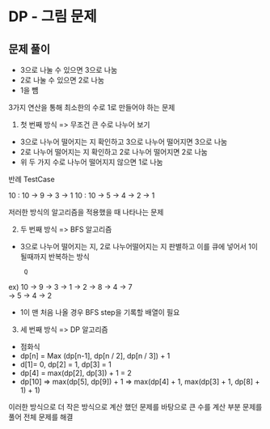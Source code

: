 # DP - 그림 문제

## 문제 풀이

- 3으로 나눌 수 있으면 3으로 나눔
- 2로 나눌 수 있으면 2로 나눔
- 1을 뻄

3가지 연산을 통해 최소한의 수로 1로 만들어야 하는 문제

1. 첫 번째 방식 => 무조건 큰 수로 나누어 보기

 - 3으로 나누어 떨어지는 지 확인하고 3으로 나누어 떨어지면 3으로 나눔
 - 2로 나누어 떨어지는 지 확인하고  2로 나누어 떨어지면 2로 나눔
 - 위 두 가지 수로 나누어 떨어지지 않으면 1로 나눔 

반례 TestCase

10 : 10 -> 9 -> 3 -> 1
10 : 10 -> 5 -> 4 -> 2 -> 1

저러한 방식의 알고리즘을 적용했을 때 나타나는 문제

2. 두 번째 방식 => BFS 알고리즘
 - 3으로 나누어 떨어지는 지, 2로 나누어떨어지는 지 판별하고 이를 큐에 넣어서 1이 될때까지 반복하는 방식

		Q
ex) 10 -> 9 -> 3 -> 1
		             -> 2
		   -> 8 -> 4
			      -> 7			    
	     -> 5 -> 4 -> 2
 - 1이 맨 처음 나올 경우 BFS step을 기록할 배열이 필요

3. 세 번째 방식 => DP 알고리즘
 - 점화식
 -  dp[n] = Max (dp[n-1], dp[n / 2], dp[n / 3]) + 1
 - d[1]= 0, dp[2] = 1, dp[3] = 1
 - dp[4] = max(dp[2], dp[3]) + 1 = 2
 - dp[10] => max(dp[5], dp[9]) + 1 => max(dp[4] + 1, max(dp[3] + 1, dp[8] + 1) + 1)

이러한 방식으로 더 작은 방식으로 계산 했던 문제를 바탕으로 큰 수를 계산
부분 문제를 풀어 전체 문제를 해결

